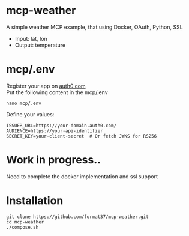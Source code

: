 # mcp-weather
A simple weather MCP example, that using Docker, OAuth, Python, SSL  
* Input: lat, lon
* Output: temperature
# mcp/.env
Register your app on [auth0.com](https://manage.auth0.com)  
Put the following content in the mcp/.env
```
nano mcp/.env
```
Define your values:
```
ISSUER_URL=https://your-domain.auth0.com/
AUDIENCE=https://your-api-identifier
SECRET_KEY=your-client-secret  # Or fetch JWKS for RS256
```
# Work in progress..
Need to complete the docker implementation and ssl support
# Installation
```
git clone https://github.com/format37/mcp-weather.git
cd mcp-weather
./compose.sh
```